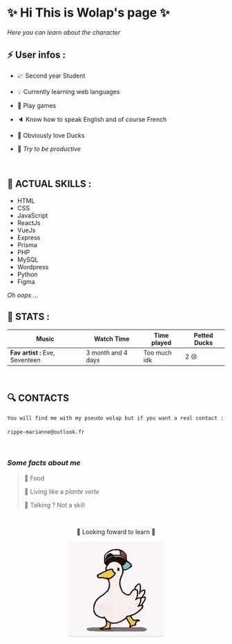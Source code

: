 
# :sparkles: **Hi This is Wolap's page** :sparkles: 

*Here you can learn about the character* 

## ⚡️ User infos :
- :chart_with_upwards_trend: Second year Student 

- :bulb: Currently learning web languages 

- 👾 Play games

- 🔈 Know how to speak English and of course French 

- 🦆 Obviously love Ducks 

- :beers: *Try to be productive*



&nbsp;

## 🔧 ACTUAL SKILLS :

- HTML
- CSS
- JavaScript
- ReactJs
- VueJs
- Express
- Prisma
- PHP
- MySQL
- Wordpress
- Python
- Figma
&nbsp;

*Oh oops ...*
&nbsp;

## 📄 STATS :

Music | Watch Time | Time played | Petted Ducks |
----------------------| ------------|-----------|-----------|
**Fav artist :** Eve, Seventeen | 3 month and 4 days | Too much idk | 2 😢

&nbsp;

## :mag: CONTACTS 

```
You will find me with my pseudo wolap but if you want a real contact :

rippe-marianne@outlook.fr
```


&nbsp;
### *Some facts about me*

> :bento: Food
>
> :seedling: Living like a *plante verte*
>
> :speech_balloon: Talking ? Not a skill
>
&nbsp;

<p align=center> 🦆 Looking foward to learn 🦆</p>

<div align=center>
    <img src="img/dance-dancing-duck.gif" alt="dancing duck">
</div>

